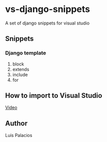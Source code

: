 # vs-django-snippets
A set of django snippets for visual studio

## Snippets
### Django template
1. block
2. extends
3. include
4. for

## How to import to Visual Studio
[Video](https://youtu.be/6njIg95ewCI)

## Author
Luis Palacios
